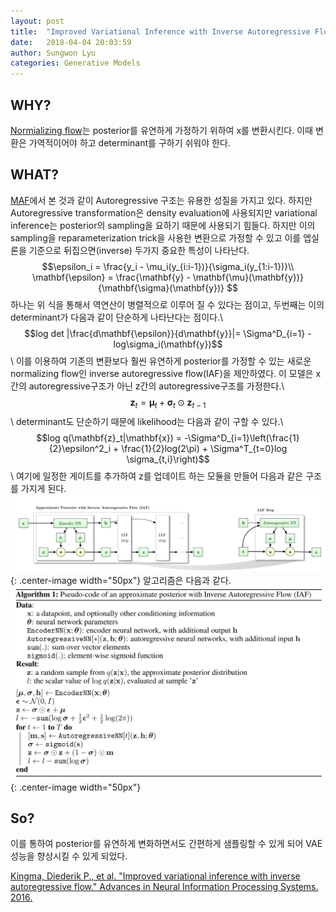 ```yaml
---
layout: post
title:  "Improved Variational Inference with Inverse Autoregressive Flow"
date:   2018-04-04 20:03:59
author: Sungwon Lyu
categories: Generative Models
---
```


## WHY? 
[Normializing flow](https://lyusungwon.github.io/dl/2018/03/29/nf.html)는 posterior를 유연하게 가정하기 위하여 x를 변환시킨다. 이때 변환은 가역적이어야 하고 determinant를 구하기 쉬워야 한다. 

## WHAT?
[MAF](https://lyusungwon.github.io/dl/2018/04/03/maf.html)에서 본 것과 같이 Autoregressive 구조는 유용한 성질을 가지고 있다. 하지만 Autoregressive transformation은 density evaluation에 사용되지만 variational inference는 posterior의 sampling을 요하기 때문에 사용되기 힘들다. 하지만 이의 sampling을 reparameterization trick을 사용한 변환으로 가정할 수 있고 이를 엡실론을 기준으로 뒤집으면(inverse) 두가지 중요한 특성이 나타난다. 
$$\epsilon_i = \frac{y_i - \mu_i(y_{i:i-1})}{\sigma_i(y_{1:i-1})}\\
\mathbf{\epsilon} = \frac{\mathbf{y} - \mathbf{\mu}(\mathbf{y})}{\mathbf{\sigma}(\mathbf{y})} $$
하나는 위 식을 통해서 역연산이 병렬적으로 이루어 질 수 있다는 점이고, 두번째는 이의 determinant가 다음과 같이 단순하게 나타난다는 점이다.\\ 
$$log det |\frac{d\mathbf{\epsilon}}{d\mathbf{y}}|= \Sigma^D_{i=1} -log\sigma_i(\mathbf{y})$$\\
이를 이용하여 기존의 변환보다 훨씬 유연하게 posterior를 가정할 수 있는 새로운 normalizing flow인 inverse autoregressive flow(IAF)을 제안하였다. 이 모델은 x간의 autoregressive구조가 아닌 z간의 autoregressive구조를 가정한다.\\
$$\mathbf{z}_t = \mathbf{\mu}_t + \mathbf{\sigma}_t \odot \mathbf{z}_{t-1}$$\\
determinant도 단순하기 때문에 likelihood는 다음과 같이 구할 수 있다.\\
$$log q(\mathbf{z}_t|\mathbf{x}) = -\Sigma^D_{i=1}\left(\frac{1}{2}\epsilon^2_i + \frac{1}{2}log(2\pi) + \Sigma^T_{t=0}log \sigma_{t,i}\right)$$\\
여기에 일정한 게이트를 추가하여 z를 업데이트 하는 모듈을 만들어 다음과 같은 구조를 가지게 된다.
![image](/assets/images/iaf.png){: .center-image width="50px"}
알고리즘은 다음과 같다. 
![image](/assets/images/iaf2.png){: .center-image width="50px"}

## So?
이를 통하여 posterior를 유연하게 변화하면서도 간편하게 샘플링할 수 있게 되어 VAE성능을 향상시킬 수 있게 되었다.  

[Kingma, Diederik P., et al. "Improved variational inference with inverse autoregressive flow." Advances in Neural Information Processing Systems. 2016.](https://arxiv.org/abs/1606.04934)
